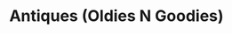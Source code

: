 ---
title: "Antiques (Oldies N Goodies)"
url: /fort-collins/antiques-oldies-n-goodies/
shop: antiques
---